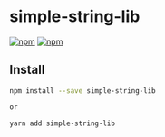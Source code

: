 # simple-string-lib
[![npm](https://img.shields.io/npm/v/simple-string-lib.svg?color=blue&logo=npm)](https://www.npmjs.com/package/simple-string-lib) [![npm](https://img.shields.io/npm/dt/simple-string-lib.svg?color=blue&logo=npm)](https://www.npmjs.com/package/simple-string-lib) 


## Install

```bash
npm install --save simple-string-lib

or

yarn add simple-string-lib

```